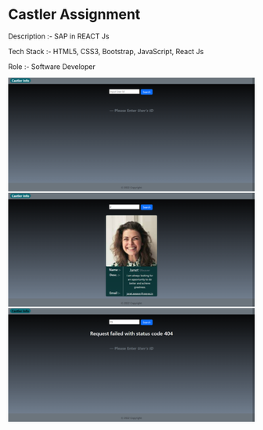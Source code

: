 <h1>Castler Assignment</h1>
<p>Description :- SAP in REACT Js</p>
<p>Tech Stack :- HTML5, CSS3, Bootstrap, JavaScript, React Js</p>
<p>Role :- Software Developer</p>

<img src="./src/Image/s1.png"/>
<img src="./src/Image/s2.png"/>
<img src="./src/Image/s3.png"/>
